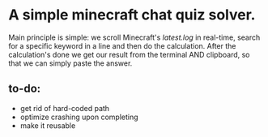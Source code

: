 # A simple minecraft chat quiz solver. 

Main principle is simple: we scroll Minecraft's _latest.log_ in real-time, search for a specific keyword in a line and then do the calculation. After the calculation's done we get our result from the terminal AND clipboard, so that we can simply paste the answer. 

## to-do: 
- get rid of hard-coded path
- optimize crashing upon completing
- make it reusable